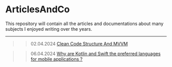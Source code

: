 # ArticlesAndCo
This repository will contain all the articles and documentations about many subjects I enjoyed writing over the years.

--- 

>> 02.04.2024
[Clean Code Structure And MVVM](https://github.com/LisaGHeclys/ArticlesAndCo/tree/main/Clean%20Code%20Structure%20and%20MVVM)

>> 06.04.2024
[Why are Kotlin and Swift the preferred languages for mobile applications ?](https://github.com/LisaGHeclys/ArticlesAndCo/tree/main/Why%20are%20Kotlin%20and%20Swift%20the%20preferred%20languages%20for%20mobile%20applications%20?)